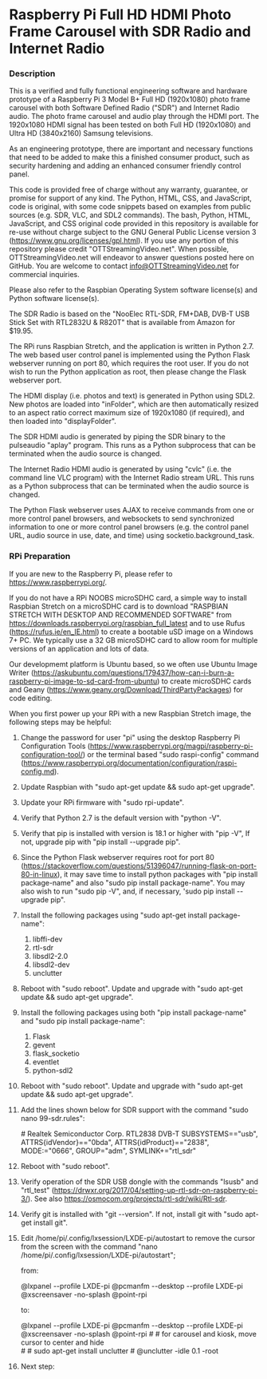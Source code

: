 # Raspberry Pi Full HD HDMI Photo Frame Carousel with SDR Radio and Internet Radio

### Description

This is a verified and fully functional engineering software and hardware prototype of a Raspberry Pi 3 Model B+ Full HD (1920x1080) photo frame carousel with both Software Defined Radio ("SDR") and Internet Radio audio. The photo frame carousel and audio play through the HDMI port. The 1920x1080 HDMI signal has been tested on both Full HD (1920x1080) and Ultra HD (3840x2160) Samsung televisions.

As an engineering prototype, there are important and necessary functions that need to be added to make this a finished consumer product, such as security hardening and adding an enhanced consumer friendly control panel.

This code is provided free of charge without any warranty, guarantee, or promise for support of any kind. The Python, HTML, CSS, and JavaScript, code is original, with some code snippets based on examples from public sources (e.g. SDR, VLC, and SDL2 commands). The bash, Python, HTML, JavaScript, and CSS original code provided in this repository is available for re-use without charge subject to the GNU General Public License version 3 (https://www.gnu.org/licenses/gpl.html). If you use any portion of this repository please credit "OTTStreamingVideo.net". When possible, OTTStreamingVideo.net will endeavor to answer questions posted here on GitHub. You are welcome to contact info@OTTStreamingVideo.net for commercial inquiries.

Please also refer to the Raspbian Operating System software license(s) and Python software license(s).

The SDR Radio is based on the "NooElec RTL-SDR, FM+DAB, DVB-T USB Stick Set with RTL2832U & R820T" that is available from Amazon for $19.95.

The RPi runs Raspbian Stretch, and the application is written in Python 2.7. The web based user control panel is implemented using the Python Flask webserver running on port 80, which requires the root user. If you do not wish to run the Python application as root, then please change the Flask webserver port.

The HDMI display (i.e. photos and text) is generated in Python using SDL2. New photos are loaded into "inFolder", which are then automatically resized to an aspect ratio correct maximum size of 1920x1080 (if required), and then loaded into "displayFolder".

The SDR HDMI audio is generated by piping the SDR binary to the pulseaudio "aplay" program. This runs as a Python subprocess that can be terminated when the audio source is changed.

The Internet Radio HDMI audio is generated by using "cvlc" (i.e. the command line VLC program) with the Internet Radio stream URL. This runs as a Python subprocess that can be terminated when the audio source is changed.

The Python Flask webserver uses AJAX to receive commands from one or more control panel browsers, and websockets to send synchronized information to one or more control panel browsers (e.g. the control panel URL, audio source in use, date, and time) using socketio.background_task.

### RPi Preparation

If you are new to the Raspberry Pi, please refer to https://www.raspberrypi.org/.

If you do not have a RPi NOOBS microSDHC card, a simple way to install Raspbian Stretch on a microSDHC card is to download "RASPBIAN STRETCH WITH DESKTOP AND RECOMMENDED SOFTWARE" from https://downloads.raspberrypi.org/raspbian_full_latest and to use Rufus (https://rufus.ie/en_IE.html) to create a bootable uSD image on a Windows 7+ PC. We typically use a 32 GB microSDHC card to allow room for multiple versions of an application and lots of data.

Our developmemt platform is Ubuntu based, so we often use Ubuntu Image Writer (https://askubuntu.com/questions/179437/how-can-i-burn-a-raspberry-pi-image-to-sd-card-from-ubuntu) to create microSDHC cards and Geany (https://www.geany.org/Download/ThirdPartyPackages) for code editing.

When you first power up your RPi with a new Raspbian Stretch image, the following steps may be helpful:

1. Change the password for user "pi" using the desktop Raspberry Pi Configuration Tools (https://www.raspberrypi.org/magpi/raspberry-pi-configuration-tool/) or the terminal based "sudo raspi-config" command (https://www.raspberrypi.org/documentation/configuration/raspi-config.md).

1. Update Raspbian with "sudo apt-get update && sudo apt-get upgrade".

1. Update your RPi firmware with "sudo rpi-update".

1. Verify that Python 2.7 is the default version with "python -V".

1. Verify that pip is installed with version is 18.1 or higher with "pip -V", If not, upgrade pip with "pip install --upgrade pip".

1. Since the Python Flask webserver requires root for port 80 (https://stackoverflow.com/questions/51396047/running-flask-on-port-80-in-linux), it may save time to install python packages with "pip install package-name" and also "sudo pip install package-name". You may also wish to run "sudo pip -V", and, if necessary, 'sudo pip install --upgrade pip".

1. Install the following packages using "sudo apt-get install package-name":
   1. libffi-dev
   1. rtl-sdr
   1. libsdl2-2.0
   1. libsdl2-dev
   1. unclutter


1. Reboot with "sudo reboot". Update and upgrade with "sudo apt-get update && sudo apt-get upgrade".

1. Install the following packages using both "pip install package-name" and "sudo pip install package-name":
   1. Flask
   1. gevent
   1. flask_socketio
   1. eventlet
   1. python-sdl2

1. Reboot with "sudo reboot". Update and upgrade with "sudo apt-get update && sudo apt-get upgrade".

1. Add the lines shown below for SDR support with the command "sudo nano 99-sdr.rules":

      \# Realtek Semiconductor Corp. RTL2838 DVB-T 
      SUBSYSTEMS=="usb", ATTRS{idVendor}=="0bda", ATTRS{idProduct}=="2838", MODE:="0666", GROUP="adm", SYMLINK+="rtl_sdr"

1. Reboot with "sudo reboot".

1. Verify operation of the SDR USB dongle with the commands "lsusb" and "rtl_test" (https://drwxr.org/2017/04/setting-up-rtl-sdr-on-raspberry-pi-3/). See also https://osmocom.org/projects/rtl-sdr/wiki/Rtl-sdr.

1. Verify git is installed with "git --version". If not, install git with "sudo apt-get install git".

1. Edit /home/pi/.config/lxsession/LXDE-pi/autostart to remove the cursor from the screen with the command "nano /home/pi/.config/lxsession/LXDE-pi/autostart";

      from:

      @lxpanel --profile LXDE-pi
      @pcmanfm --desktop --profile LXDE-pi
      @xscreensaver -no-splash
      @point-rpi

      to:

      @lxpanel --profile LXDE-pi
      @pcmanfm --desktop --profile LXDE-pi
      @xscreensaver -no-splash
      @point-rpi
      \#
      \# for carousel and kiosk, move cursor to center and hide       
      \#
      \# sudo apt-get install unclutter
      \#
      @unclutter -idle 0.1 -root

1. Next step:





